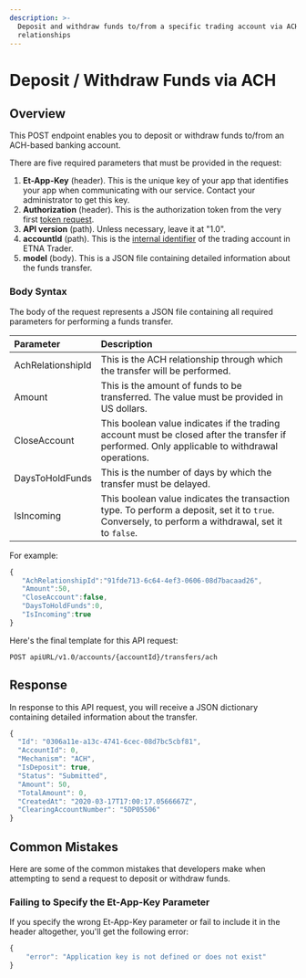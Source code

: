 ```yaml
---
description: >-
  Deposit and withdraw funds to/from a specific trading account via ACH
  relationships
---
```


# Deposit / Withdraw Funds via ACH

## Overview

This POST endpoint enables you to deposit or withdraw funds to/from an ACH-based banking account.

There are five required parameters that must be provided in the request:

1. **Et-App-Key** \(header\). This is the unique key of your app that identifies your app when communicating with our service. Contact your administrator to get this key.
2. **Authorization** \(header\). This is the authorization token from the very first [token request](../authentication/).
3. **API version** \(path\). Unless necessary, leave it at "1.0".
4. **accountId** \(path\). This is the [internal identifier](../user-accounts/list-users-accounts/) of the trading account in ETNA Trader.
5. **model** \(body\). This is a JSON file containing detailed information about the funds transfer.

### Body Syntax

The body of the request represents a JSON file containing all required parameters for performing a funds transfer.

| Parameter | Description |
| :--- | :--- |
| AchRelationshipId | This is the ACH relationship through which the transfer will be performed. |
| Amount | This is the amount of funds to be transferred. The value must be provided in US dollars. |
| CloseAccount | This boolean value indicates if the trading account must be closed after the transfer if performed. Only applicable to withdrawal operations. |
| DaysToHoldFunds | This is the number of days by which the transfer must be delayed. |
| IsIncoming | This boolean value indicates the transaction type. To perform a deposit, set it to `true`. Conversely, to perform a withdrawal, set it to `false`. |

For example:

```javascript
{
   "AchRelationshipId":"91fde713-6c64-4ef3-0606-08d7bacaad26",
   "Amount":50,
   "CloseAccount":false,
   "DaysToHoldFunds":0,
   "IsIncoming":true
}
```

Here's the final template for this API request:

```text
POST apiURL/v1.0/accounts/{accountId}/transfers/ach
```

## Response

In response to this API request, you will receive a JSON dictionary containing detailed information about the transfer.

```javascript
{
  "Id": "0306a11e-a13c-4741-6cec-08d7bc5cbf81",
  "AccountId": 0,
  "Mechanism": "ACH",
  "IsDeposit": true,
  "Status": "Submitted",
  "Amount": 50,
  "TotalAmount": 0,
  "CreatedAt": "2020-03-17T17:00:17.0566667Z",
  "ClearingAccountNumber": "5DP05506"
}
```

## Common Mistakes

Here are some of the common mistakes that developers make when attempting to send a request to deposit or withdraw funds.

### Failing to Specify the Et-App-Key Parameter

If you specify the wrong Et-App-Key parameter or fail to include it in the header altogether, you'll get the following error:

```javascript
{
    "error": "Application key is not defined or does not exist"
}
```


